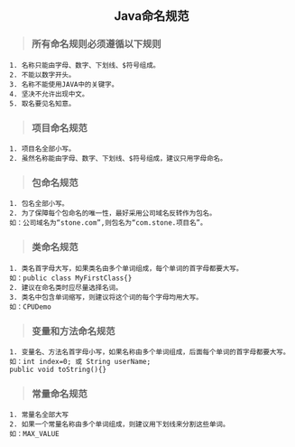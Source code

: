 ## <center>Java命名规范</center>

> ### 所有命名规则必须遵循以下规则

	1. 名称只能由字母、数字、下划线、$符号组成。
	2. 不能以数字开头。
	3. 名称不能使用JAVA中的关键字。
	4. 坚决不允许出现中文。
	5. 取名要见名知意。


> ### 项目命名规范

	1. 项目名全部小写。 
	2. 虽然名称能由字母、数字、下划线、$符号组成，建议只用字母命名。


> ### 包命名规范

	1. 包名全部小写。 
	2. 为了保障每个包命名的唯一性，最好采用公司域名反转作为包名。
	如：公司域名为“stone.com”,则包名为“com.stone.项目名”。


> ### 类命名规范

	1. 类名首字母大写，如果类名由多个单词组成，每个单词的首字母都要大写。
	如：public class MyFirstClass{}
	2. 建议在命名类时应尽量选择名词。
	3. 类名中包含单词缩写，则建议将这个词的每个字母均用大写。
	如：CPUDemo
	

> ### 变量和方法命名规范

	1. 变量名、方法名首字母小写，如果名称由多个单词组成，后面每个单词的首字母都要大写。
	如：int index=0; 或 String userName;
	public void toString(){}


> ### 常量命名规范

	1. 常量名全部大写
	2. 如果一个常量名称由多个单词组成，则建议用下划线来分割这些单词。
	如：MAX_VALUE
